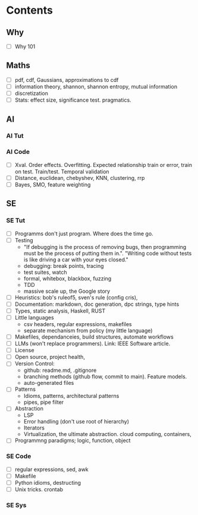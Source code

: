 # Contents

## Why
- [ ] Why 101
## Maths
- [ ] pdf, cdf, Gaussians, approximations to cdf
- [ ] information theory, shannon, shannon entropy, mutual information
- [ ] discretization
- [ ] Stats: effect size, significance test. pragmatics.
## AI
### AI Tut
### AI Code
- [ ] Xval. Order effects. Overfitting. Expected relationship train or error, train on test. Train/test. Temporal validation
- [ ] Distance, euclidean, chebyshev, KNN, clustering, rrp
- [ ] Bayes, SMO, feature weighting
## SE
### SE Tut
- [ ] Programms don't just program. Where does the time go.
- [ ] Testing
  - "If debugging is the process of removing bugs, then programming must be the process of putting them in.". "Writing code without tests is like driving a car with your eyes closed."
  - debugging: break points, tracing
  - test suites, watch
  - formal, whitebox, blackbox, fuzzing
  - TDD
  - massive scale up, the Google story
- [ ] Heuristics: bob's ruleof5, sven's rule (config cris),
- [ ] Documentation: markdown,   doc generation, dpc strings, type hints
- [ ] Types, static analysis, Haskell, RUST
- [ ] Little languages
  - csv headers, regular expressions, makefiles
  - separate mechanism from policy (my little language)
- [ ] Makefiles, dependanceies, build structures, automate workflows
- [ ] LLMs (won't replace programmers). Link: IEEE Software article.
- [ ] License
- [ ] Open source, project health,
- [ ] Version Control:
   - github: readme.md, .gitignore
   - branching methods (github flow, commit to main). Feature models.
   - auto-generated files
- [ ] Patterns
  - Idioms, patterns, architectural patterns
  - pipes, pipe filter
- [ ] Abstraction
  - LSP
  - Error handling (don't use root of hierarchy)
  - Iterators
  - Virtualization, the ultimate abstraction. cloud computing, containers, 
- [ ] Programmng paradigms; logic, function, object 
### SE Code
- [ ] regular expressions, sed, awk
- [ ]  Makefile
- [ ]  Python idioms, destructing
- [ ]  Unix tricks. crontab
### SE Sys


